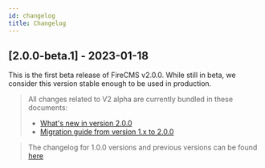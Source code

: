```yaml
---
id: changelog
title: Changelog
---
```

## [2.0.0-beta.1] - 2023-01-18

This is the first beta release of FireCMS v2.0.0. 
While still in beta, we consider this version stable enough to be used in production.

> All changes related to V2 alpha are currently bundled in these documents:
> - [What's new in version 2.0.0](https://firecms.co/docs/new_in_v2)
> - [Migration guide from version 1.x to 2.0.0](https://firecms.co/docs/migrating_from_v1)

> The changelog for 1.0.0 versions and previous versions can be found [here](https://firecms.co/docs/1.0.0/changelog)
